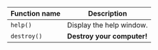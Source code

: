 | Function name | Description                    |
| ------------- | ------------------------------ |
| `help()`      | Display the help window.       |
| `destroy()`   | **Destroy your computer!**     |